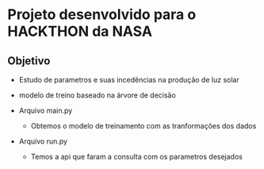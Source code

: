 # Projeto desenvolvido para o HACKTHON da NASA

## Objetivo
* Estudo de parametros e suas incedências na produção de luz solar

* modelo de treino baseado na árvore de decisão

* Arquivo main.py
    * Obtemos o modelo de treinamento com as tranformações dos dados
* Arquivo run.py
    * Temos a api que faram a consulta com os parametros desejados 